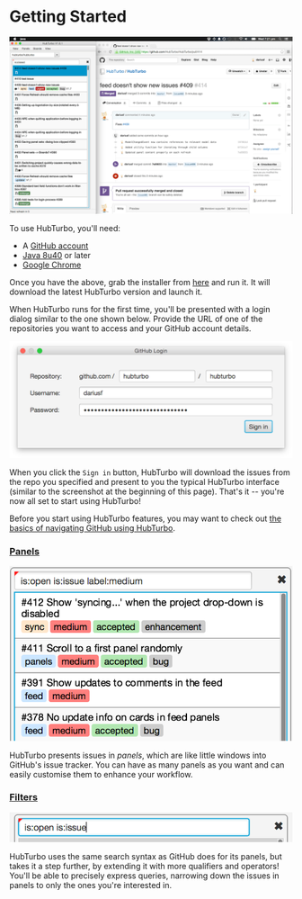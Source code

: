 # Getting Started

![](images/getting-started/bothViewsScreenshot.png?raw=true)

To use HubTurbo, you'll need:

- A [GitHub account](https://github.com/login)
- [Java 8u40](http://www.oracle.com/technetwork/java/javase/downloads/index.html) or later
- [Google Chrome](http://www.google.com/chrome/)

Once you have the above, grab the installer from [here](https://github.com/HubTurbo/AutoUpdater/releases/download/V0.9.0/HubTurbo.jar) and run it. 
It will download the latest HubTurbo version and launch it. 

When HubTurbo runs for the first time, you'll be presented with a login dialog similar to the one shown below. 
Provide the URL of one of the repositories you want to access and your GitHub account details.

<img src="images/getting-started/exampleLoginDialog.png" width="602">

When you click the `Sign in` button, HubTurbo will download the issues from the repo you specified and present to you 
 the typical HubTurbo interface (similar to the screenshot at the beginning of this page). 
That's it -- you're now all set to start using HubTurbo!

Before you start using HubTurbo features, you may want to check out [the basics of navigating GitHub using HubTurbo](UI-Basics.md).

### [Panels](Working-with-Panels.md)

![](images/getting-started/3.png?raw=true)

HubTurbo presents issues in *panels*, which are like little windows into GitHub's issue tracker. You can have as many panels as you want and can easily customise them to enhance your workflow.

### [Filters](Filtering-Issues.md)

![](images/getting-started/4.png?raw=true)

HubTurbo uses the same search syntax as GitHub does for its panels, but takes it a step further, by extending it with more qualifiers and operators! You'll be able to precisely express queries, narrowing down the issues in panels to only the ones you're interested in.